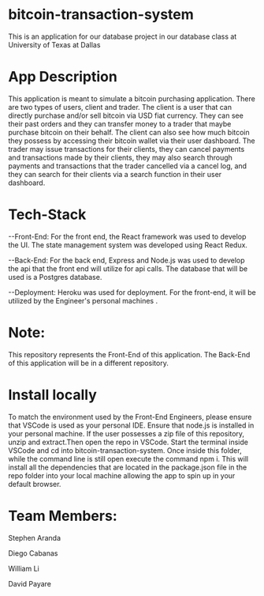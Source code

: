 # bitcoin-transaction-system
This is an application for our database project in our database class at University of Texas at Dallas

# App Description
 This application is meant to simulate a bitcoin purchasing application. There are two types of users,
client and trader. The client is a user that can directly purchase and/or sell bitcoin via USD fiat currency.
They can see their past orders and they can transfer money to a trader that maybe purchase bitcoin on their behalf.
The client can also see how much bitcoin they possess by accessing their bitcoin wallet via their user dashboard.
The trader may issue transactions for their clients, they can cancel payments and transactions made by their clients,
they may also search through payments and transactions that the trader cancelled via a cancel log, and they can
search for their clients via a search function in their user dashboard.

# Tech-Stack
--Front-End: For the front end, the React framework was used to develop the UI. The state management system was developed using React Redux.

--Back-End: For the back end, Express and Node.js was used to develop the api that the front end will utilize for api calls. The database that will be used is a Postgres database. 

--Deployment: Heroku was used for deployment. For the front-end, it will be utilized by the Engineer's personal machines .


# Note:
This repository represents the Front-End of this application.
The Back-End of this application will be in a different repository.

# Install locally
To match the environment used by the Front-End Engineers, please ensure that 
VSCode is used as your personal IDE. Ensure that node.js is installed in your personal machine. If the user possesses a zip file of this repository, unzip and extract.Then open the repo in VSCode. Start the terminal inside VSCode and cd into bitcoin-transaction-system. Once inside this folder, while the command line is still open execute the command npm i. This will install all the dependencies that are located in the package.json file in the repo folder into your local machine allowing the app to spin up in your default browser.

# Team Members:
Stephen Aranda

Diego Cabanas

William Li	

David Payare


 
  
